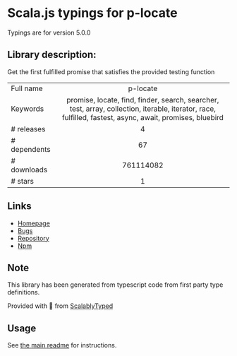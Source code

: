 
# Scala.js typings for p-locate

Typings are for version 5.0.0

## Library description:
Get the first fulfilled promise that satisfies the provided testing function

|                    |                 |
| ------------------ | :-------------: |
| Full name          | p-locate |
| Keywords           | promise, locate, find, finder, search, searcher, test, array, collection, iterable, iterator, race, fulfilled, fastest, async, await, promises, bluebird |
| # releases         | 4 |
| # dependents       | 67 |
| # downloads        | 761114082 |
| # stars            | 1 |

## Links
- [Homepage](https://github.com/sindresorhus/p-locate#readme)
- [Bugs](https://github.com/sindresorhus/p-locate/issues)
- [Repository](https://github.com/sindresorhus/p-locate)
- [Npm](https://www.npmjs.com/package/p-locate)
    


## Note
This library has been generated from typescript code from first party type definitions.

Provided with :purple_heart: from [ScalablyTyped](https://github.com/oyvindberg/ScalablyTyped)

## Usage
See [the main readme](../../readme.md) for instructions.


